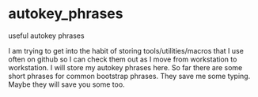 # autokey_phrases
useful autokey phrases

I am trying to get into the habit of storing tools/utilities/macros that I use often on github so I can check them out as I move from
workstation to workstation.  I will store my autokey phrases here.  So far there are some short phrases for common bootstrap phrases.
They save me some typing. Maybe they will save you some too.
